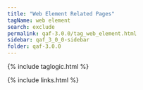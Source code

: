 ```yaml
---
title: "Web Element Related Pages"
tagName: web element
search: exclude
permalink: qaf-3.0.0/tag_web_element.html
sidebar: qaf_3_0_0-sidebar
folder: qaf-3.0.0
---
```

{% include taglogic.html %}

{% include links.html %}
